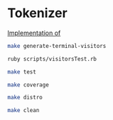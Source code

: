 # Tokenizer

[Implementation of](https://github.com/x96-sys/tokenizer)

```bash
make generate-terminal-visitors
```

```bash
ruby scripts/visitorsTest.rb
```

```bash
make test
```

```bash
make coverage
```

```bash
make distro
```

```bash
make clean
```
